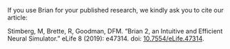 If you use Brian for your published research, we kindly ask you to cite our article:

Stimberg, M, Brette, R, Goodman, DFM.
“Brian 2, an Intuitive and Efficient Neural Simulator.”
eLife 8 (2019): e47314.
doi: [10.7554/eLife.47314](https://doi.org/10.7554/eLife.47314).
